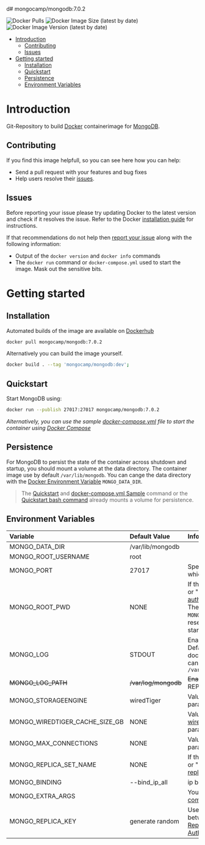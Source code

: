 d# mongocamp/mongodb:7.0.2

![Docker Pulls](https://img.shields.io/docker/pulls/mongocamp/mongodb) ![Docker Image Size (latest by date)](https://img.shields.io/docker/image-size/mongocamp/mongodb) ![Docker Image Version (latest by date)](https://img.shields.io/docker/v/mongocamp/mongodb) 

- [Introduction](#introduction)
    - [Contributing](#contributing)
    - [Issues](#issues)
- [Getting started](#getting-started)
    - [Installation](#installation)
    - [Quickstart](#quickstart)
    - [Persistence](#persistence)
    - [Environment Variables](#environment-variables)

# Introduction
Git-Repository to build [Docker](https://www.docker.com/) containerimage for [MongoDB](https://www.mongodb.org/).

## Contributing
If you find this image helpfull, so you can see here how you can help:

- Send a pull request with your features and bug fixes
- Help users resolve their [issues](https://github.com/MongoCamp/docker-mongodb/issues).

## Issues
Before reporting your issue please try updating Docker to the latest version and check if it resolves the issue. Refer to the
Docker [installation guide](https://docs.docker.com/installation) for instructions.

If that recommendations do not help then [report your issue](../../issues/new) along with the following information:

- Output of the `docker version` and `docker info` commands
- The `docker run` command or `docker-compose.yml` used to start the image. Mask out the sensitive bits.

# Getting started

## Installation
Automated builds of the image are available on
[Dockerhub](https://hub.docker.com/r/mongocamp/mongodb/)

```bash
docker pull mongocamp/mongodb:7.0.2
```

Alternatively you can build the image yourself.

```bash
docker build . --tag 'mongocamp/mongodb:dev';
```

## Quickstart

Start MongoDB using:

```bash
docker run --publish 27017:27017 mongocamp/mongodb:7.0.2
```

*Alternatively, you can use the sample [docker-compose.yml](docker-compose.yml) file to start the container using [Docker Compose](https://docs.docker.com/compose/)*

## Persistence

For MongoDB to persist the state of the container across shutdown and startup, you should mount a volume at the data directory. The container image use by default `/var/lib/mongodb`.
You can cange the data directory with the [Docker Environment Variable](https://docs.docker.com/compose/environment-variables/) `MONGO_DATA_DIR`.

> The [Quickstart](#quickstart) and [docker-compose.yml Sample](docker-compose.yml) command or the [Quickstart bash command](#Quickstart) already mounts a volume for persistence.

## Environment Variables

| Variable                       | Default Value        | Informations                                                                                                                                                                                                                                       |
|:-------------------------------|:---------------------|:---------------------------------------------------------------------------------------------------------------------------------------------------------------------------------------------------------------------------------------------------|
| MONGO_DATA_DIR                 | /var/lib/mongodb     |                                                                                                                                                                                                                                                    |
| MONGO_ROOT_USERNAME            | root                 |                                                                                                                                                                                                                                                    |
| MONGO_PORT                     | 27017                | Specifies the TCP port on which the MongoDB                                                                                                                                                                                                        |
| MONGO_ROOT_PWD                 | NONE                 | If the param not equal `NONE` or "" the MongoDB [authorization](https://docs.mongodb.com/manual/reference/program/mongod/#cmdoption-mongod-auth) will enabled. The password of the `MONGO_ROOT_USERNAME` will be reseted on every container start. |
| MONGO_LOG                      | STDOUT               | Enable Loging to [LogPath](https://docs.mongodb.com/manual/reference/program/mongod/#cmdoption-mongod-logpath). Default is the stdout of the docker container, but you can also use something like `/var/log/mongodb/mongo.log`                    |
| ~~MONGO_LOG_PATH~~             | ~~/var/log/mongodb~~ | ~~Enable Loging to [LogPath](https://docs.mongodb.com/manual/reference/program/mongod/#cmdoption-mongod-logpath)~~ REPLACED BY `MONGO_LOG`                                                                                                         |
| MONGO_STORAGEENGINE            | wiredTiger           | Value for the [storageEngine](https://docs.mongodb.com/manual/reference/program/mongod/#cmdoption-mongod-storageengine) parameter                                                                                                                  |
| MONGO_WIREDTIGER_CACHE_SIZE_GB | NONE                 | Value for the [wiredTigerCacheSizeGB](https://docs.mongodb.com/manual/reference/program/mongod/#wiredtiger-options) parameter                                                                                                                      |
| MONGO_MAX_CONNECTIONS          | NONE                 | Value for the [maxConns](https://docs.mongodb.com/manual/reference/program/mongod/#cmdoption-mongod-maxconns) parameter if not equal `NONE`                                                                                                        |
| MONGO_REPLICA_SET_NAME         | NONE                 | If the param not equal `NONE` or "" set name for replSet [replication options](https://docs.mongodb.com/manual/reference/program/mongod/#replication-options)                                                                                      |
| MONGO_BINDING                  | --bind_ip_all        | ip binding  [ip binding options](https://docs.mongodb.com/manual/reference/program/mongod/#cmdoption-mongod-bind-ip)                                                                                                                               |
| MONGO_EXTRA_ARGS               |                      | You can use every `mongod` [commandline option](https://docs.mongodb.com/manual/reference/program/mongod/#options)                                                                                                                                 |
| MONGO_REPLICA_KEY              | generate random      | Used for communication between replica sets [Replica Set to Keyfile Authentication](https://www.mongodb.com/docs/manual/tutorial/enforce-keyfile-access-control-in-existing-replica-set/)                                                          |
